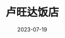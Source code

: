 ---
layout: page
title: 卢旺达饭店
description: >
  I think if people see this footage, they'll say, “Oh, my God, that's horrible”, and then go on eating their dinners.
category: 电影
img: assets/img/movie/2023/lu_wang_da_fan_dian.webp
star: 4
date: 2023-07-19
---
